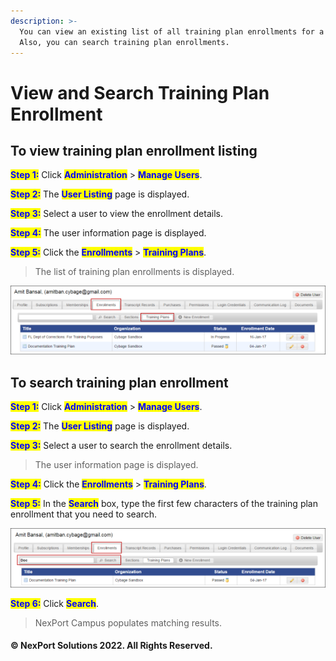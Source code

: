 ```yaml
---
description: >-
  You can view an existing list of all training plan enrollments for a user.
  Also, you can search training plan enrollments.
---
```


# View and Search Training Plan Enrollment

## &#x20;**To view training plan enrollment listing**

<mark style="color:blue;">**Step 1:**</mark>  Click <mark style="color:blue;">**Administration**</mark> > <mark style="color:blue;">**Manage Users**</mark>.

<mark style="color:blue;">**Step 2:**</mark>  The <mark style="color:blue;">**User Listing**</mark> page is displayed.

<mark style="color:blue;">**Step 3:**</mark>  Select a user to view the enrollment details.

<mark style="color:blue;">**Step 4:**</mark>  The user information page is displayed.

<mark style="color:blue;">**Step 5:**</mark>  Click the <mark style="color:blue;">**Enrollments**</mark> > <mark style="color:blue;">**Training Plans**</mark>.

> The list of training plan enrollments is displayed.

![](/.gitbook/assets/Enrollment_TrainingPlans_View_550x120.png)

## **To search training plan enrollment**

<mark style="color:blue;">**Step 1:**</mark>  Click <mark style="color:blue;">**Administration**</mark> <mark style="color:blue;"></mark><mark style="color:blue;"></mark> > <mark style="color:blue;">**Manage Users**</mark>.

<mark style="color:blue;">**Step 2:**</mark>  The <mark style="color:blue;">**User Listing**</mark> page is displayed.

<mark style="color:blue;">**Step 3:**</mark>  Select a user to search the enrollment details.

> The user information page is displayed.

<mark style="color:blue;">**Step 4:**</mark> Click the <mark style="color:blue;">**Enrollments**</mark> > <mark style="color:blue;">**Training Plans**</mark>.

<mark style="color:blue;">**Step 5:**</mark>  In the <mark style="color:blue;">**Search**</mark> box, type the first few characters of the training plan enrollment that you need to search.

![](/.gitbook/assets/Enrollment_TrainingPlans_Search_550x103.png)

<mark style="color:blue;">**Step 6:**</mark>  Click <mark style="color:blue;">**Search**</mark>.

> NexPort Campus populates matching results.

#### © NexPort Solutions 2022. All Rights Reserved.
